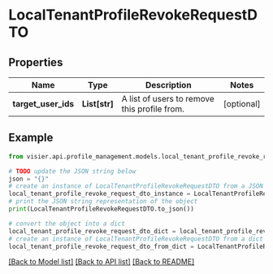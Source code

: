 # LocalTenantProfileRevokeRequestDTO


## Properties

Name | Type | Description | Notes
------------ | ------------- | ------------- | -------------
**target_user_ids** | **List[str]** | A list of users to remove this profile from. | [optional] 

## Example

```python
from visier.api.profile_management.models.local_tenant_profile_revoke_request_dto import LocalTenantProfileRevokeRequestDTO

# TODO update the JSON string below
json = "{}"
# create an instance of LocalTenantProfileRevokeRequestDTO from a JSON string
local_tenant_profile_revoke_request_dto_instance = LocalTenantProfileRevokeRequestDTO.from_json(json)
# print the JSON string representation of the object
print(LocalTenantProfileRevokeRequestDTO.to_json())

# convert the object into a dict
local_tenant_profile_revoke_request_dto_dict = local_tenant_profile_revoke_request_dto_instance.to_dict()
# create an instance of LocalTenantProfileRevokeRequestDTO from a dict
local_tenant_profile_revoke_request_dto_from_dict = LocalTenantProfileRevokeRequestDTO.from_dict(local_tenant_profile_revoke_request_dto_dict)
```
[[Back to Model list]](../README.md#documentation-for-models) [[Back to API list]](../README.md#documentation-for-api-endpoints) [[Back to README]](../README.md)


